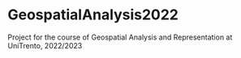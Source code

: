 # GeospatialAnalysis2022
Project for the course of Geospatial Analysis and Representation at UniTrento, 2022/2023
